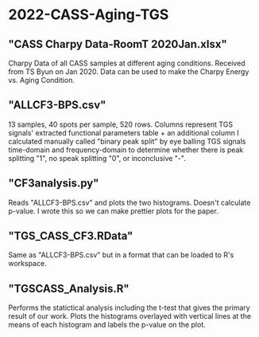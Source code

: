 # 2022-CASS-Aging-TGS

## "CASS Charpy Data-RoomT 2020Jan.xlsx"
Charpy Data of all CASS samples at different aging conditions. Received from TS Byun on Jan 2020. Data can be used to make the Charpy Energy vs. Aging Condition.

## "ALLCF3-BPS.csv"
13 samples, 40 spots per sample, 520 rows. Columns represent TGS signals' extracted functional parameters table + an additional column I calculated manually called "binary peak split" by eye balling TGS signals time-domain and frequency-domain to determine whether there is peak splitting "1", no speak splitting "0", or inconclusive "-".

## "CF3analysis.py"
Reads "ALLCF3-BPS.csv" and plots the two histograms. Doesn't calculate p-value. I wrote this so we can make prettier plots for the paper.

## "TGS_CASS_CF3.RData"
Same as "ALLCF3-BPS.csv" but in a format that can be loaded to R's workspace.

## "TGSCASS_Analysis.R"
Performs the statictical analysis including the t-test that gives the primary result of our work. Plots the histograms overlayed with vertical lines at the means of each histogram and labels the p-value on the plot.  

